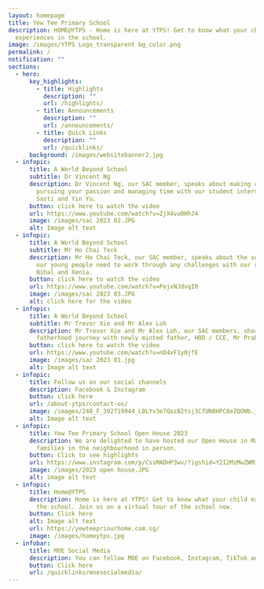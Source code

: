 ```yaml
---
layout: homepage
title: Yew Tee Primary School
description: HOME@YTPS - Home is here at YTPS! Get to know what your child
  experiences in the school.
image: /images/YTPS Logo_transparent bg_color.png
permalink: /
notification: ""
sections:
  - hero:
      key_highlights:
        - title: Highlights
          description: ""
          url: /highlights/
        - title: Announcements
          description: ""
          url: /announcements/
        - title: Quick Links
          description: ""
          url: /quicklinks/
      background: /images/websitebanner2.jpg
  - infopic:
      title: A World Beyond School
      subtitle: Dr Vincent Ng
      description: Dr Vincent Ng, our SAC member, speaks about making choices,
        pursuing your passion and managing time with our student interviewers,
        Sasti and Yin Yu.
      button: click here to watch the video
      url: https://www.youtube.com/watch?v=ZjX4vu0HhJ4
      image: /images/sac 2023 02.JPG
      alt: Image alt text
  - infopic:
      title: A World Beyond School
      subtitle: Mr Ho Chai Teck
      description: Mr Ho Chai Teck, our SAC member, speaks about the soft skills that
        our young people need to work through any challenges with our students,
        Nihal and Xenia.
      button: click here to watch the video
      url: https://www.youtube.com/watch?v=PejxNJdvqI0
      image: /images/sac 2023 03.JPG
      alt: click here for the video
  - infopic:
      title: A World Beyond School
      subtitle: Mr Trevor Xie and Mr Alex Loh
      description: Mr Trevor Xie and Mr Alex Loh, our SAC members, share their
        fatherhood journey with newly minted father, HOD / CCE, Mr Prabhu.
      button: click here to watch the video
      url: https://www.youtube.com/watch?v=nD4xF1y0jfE
      image: /images/sac 2023 01.jpg
      alt: Image alt text
  - infopic:
      title: Follow us on our social channels
      description: Facebook & Instagram
      button: click here
      url: /about-ytps/contact-us/
      image: /images/240_F_392719944_L0LYv3e7QozB2tsj3CfUN0HPC8eZQOWb.jpg
      alt: Image alt text
  - infopic:
      title: Yew Tee Primary School Open House 2023
      description: We are delighted to have hosted our Open House in May and met
        families in the neighbourhood in person.
      button: Click to see highlights
      url: https://www.instagram.com/p/CssMADHP3wv/?igshid=Y2I2MzMwZWM3ZA==
      image: /images/2023 open house.JPG
      alt: image alt text
  - infopic:
      title: Home@YTPS
      description: Home is here at YTPS! Get to know what your child experiences in
        the school. Join us on a virtual tour of the school now.
      button: Click here
      alt: Image alt text
      url: https://yewteepriourhome.com.sg/
      image: /images/homeytps.jpg
  - infobar:
      title: MOE Social Media
      description: You can follow MOE on Facebook, Instagram, TikTok and Twitter
      button: Click here
      url: /quicklinks/moesocialmedia/
---
```

